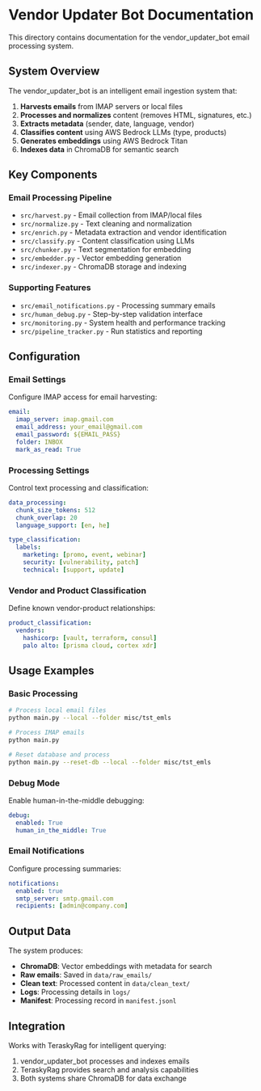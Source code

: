 # Vendor Updater Bot Documentation

This directory contains documentation for the vendor_updater_bot email processing system.

## System Overview

The vendor_updater_bot is an intelligent email ingestion system that:

1. **Harvests emails** from IMAP servers or local files
2. **Processes and normalizes** content (removes HTML, signatures, etc.)
3. **Extracts metadata** (sender, date, language, vendor)
4. **Classifies content** using AWS Bedrock LLMs (type, products)
5. **Generates embeddings** using AWS Bedrock Titan
6. **Indexes data** in ChromaDB for semantic search

## Key Components

### Email Processing Pipeline
- `src/harvest.py` - Email collection from IMAP/local files
- `src/normalize.py` - Text cleaning and normalization
- `src/enrich.py` - Metadata extraction and vendor identification
- `src/classify.py` - Content classification using LLMs
- `src/chunker.py` - Text segmentation for embedding
- `src/embedder.py` - Vector embedding generation
- `src/indexer.py` - ChromaDB storage and indexing

### Supporting Features
- `src/email_notifications.py` - Processing summary emails
- `src/human_debug.py` - Step-by-step validation interface
- `src/monitoring.py` - System health and performance tracking
- `src/pipeline_tracker.py` - Run statistics and reporting

## Configuration

### Email Settings
Configure IMAP access for email harvesting:
```yaml
email:
  imap_server: imap.gmail.com
  email_address: your_email@gmail.com
  email_password: ${EMAIL_PASS}
  folder: INBOX
  mark_as_read: True
```

### Processing Settings
Control text processing and classification:
```yaml
data_processing:
  chunk_size_tokens: 512
  chunk_overlap: 20
  language_support: [en, he]

type_classification:
  labels:
    marketing: [promo, event, webinar]
    security: [vulnerability, patch]
    technical: [support, update]
```

### Vendor and Product Classification
Define known vendor-product relationships:
```yaml
product_classification:
  vendors:
    hashicorp: [vault, terraform, consul]
    palo alto: [prisma cloud, cortex xdr]
```

## Usage Examples

### Basic Processing
```bash
# Process local email files
python main.py --local --folder misc/tst_emls

# Process IMAP emails
python main.py

# Reset database and process
python main.py --reset-db --local --folder misc/tst_emls
```

### Debug Mode
Enable human-in-the-middle debugging:
```yaml
debug:
  enabled: True
  human_in_the_middle: True
```

### Email Notifications
Configure processing summaries:
```yaml
notifications:
  enabled: true
  smtp_server: smtp.gmail.com
  recipients: [admin@company.com]
```

## Output Data

The system produces:
- **ChromaDB**: Vector embeddings with metadata for search
- **Raw emails**: Saved in `data/raw_emails/`
- **Clean text**: Processed content in `data/clean_text/`
- **Logs**: Processing details in `logs/`
- **Manifest**: Processing record in `manifest.jsonl`

## Integration

Works with TeraskyRag for intelligent querying:
1. vendor_updater_bot processes and indexes emails
2. TeraskyRag provides search and analysis capabilities
3. Both systems share ChromaDB for data exchange